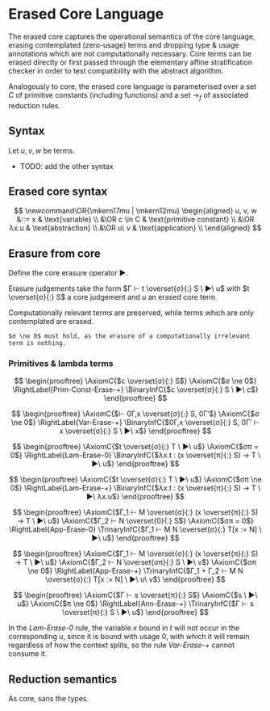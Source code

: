 # Erased Core Language

The erased core captures the operational semantics of the core language, erasing contemplated (zero-usage) terms and dropping type & usage annotations which are not computationally necessary. Core terms can be erased directly or first passed through the elementary affine stratification checker in order to test compatibility with the abstract algorithm.

Analogously to core, the erased core language is parameterised over a set $C$ of primitive constants (including functions) and a set $→_{f}$ of associated reduction rules.

## Syntax

Let $u, v, w$ be terms.

- TODO: add the other syntax

## Erased core syntax
$$
\newcommand\OR{\mkern17mu | \mkern12mu}
\begin{aligned}
u, v, w &::= x & \text{variable} \\
&\OR c \in C & \text{primitive constant} \\
&\OR λx.u & \text{abstraction} \\
&\OR u\ v & \text{application} \\
\end{aligned}
$$

## Erasure from core

Define the core erasure operator $▶$.

Erasure judgements take the form $Γ ⊢ t \overset{σ}{:} S \ ▶\  u$ with $t \overset{σ}{:} S$ a core judgement and $u$ an erased core term.

Computationally relevant terms are preserved, while terms which are only contemplated are erased.

```{note} 
$σ \ne 0$ must hold, as the erasure of a computationally irrelevant term is nothing.
```

### Primitives & lambda terms

$$
\begin{prooftree}
\AxiomC{$c \overset{σ}{:} S$}
\AxiomC{$σ \ne 0$}
\RightLabel{Prim-Const-Erase-+}
\BinaryInfC{$c \overset{σ}{:} S \ ▶\  c$}
\end{prooftree}
$$

$$
\begin{prooftree}
\AxiomC{$⊢ 0Γ,x \overset{σ}{:} S, 0Γ′$}
\AxiomC{$σ \ne 0$}
\RightLabel{Var-Erase-+}
\BinaryInfC{$0Γ,x \overset{σ}{:} S, 0Γ′ ⊢ x \overset{σ}{:} S \ ▶\  x$}
\end{prooftree}
$$

$$
\begin{prooftree}
\AxiomC{$t \overset{σ}{:} T \ ▶\  u$}
\AxiomC{$σπ = 0$}
\RightLabel{Lam-Erase-0}
\BinaryInfC{$λx.t : (x \overset{π}{:} S) → T \ ▶\  u$}
\end{prooftree}
$$

$$
\begin{prooftree}
\AxiomC{$t \overset{σ}{:} T \ ▶\  u$}
\AxiomC{$σπ \ne 0$}
\RightLabel{Lam-Erase-+}
\BinaryInfC{$λx.t : (x \overset{π}{:} S) → T \ ▶\  λx.u$}
\end{prooftree}
$$

$$
\begin{prooftree}
\AxiomC{$Γ_1 ⊢ M \overset{σ}{:} (x \overset{π}{:} S) → T \ ▶\  u$}
\AxiomC{$Γ_2 ⊢ N \overset{0}{:} S$}
\AxiomC{$σπ = 0$}
\RightLabel{App-Erase-0}
\TrinaryInfC{$Γ_1 ⊢ M N \overset{σ}{:} T[x := N] \ ▶\  u$}
\end{prooftree}
$$

$$
\begin{prooftree}
\AxiomC{$Γ_1 ⊢ M \overset{σ}{:} (x \overset{π}{:} S) → T \ ▶\  u$}
\AxiomC{$Γ_2 ⊢ N \overset{σπ}{:} S \ ▶\  v$}
\AxiomC{$σπ \ne 0$}
\RightLabel{App-Erase-+}
\TrinaryInfC{$Γ_1 + Γ_2 ⊢ M N \overset{σ}{:} T[x := N] \ ▶\  u\ v$}
\end{prooftree}
$$

$$
\begin{prooftree}
\AxiomC{$Γ ⊢ s \overset{π}{:} S$}
\AxiomC{$s \ ▶\ u$}
\AxiomC{$π \ne 0$}
\RightLabel{Ann-Erase-+}
\TrinaryInfC{$Γ ⊢ s \overset{π}{:} S \ ▶\ u$}
\end{prooftree}
$$

In the *Lam-Erase-0* rule, the variable $x$ bound in $t$ will not occur in the corresponding $u$, since it is bound with usage $0$, with which it will remain regardless of how the context splits, so the rule *Var-Erase-+* cannot consume it.


## Reduction semantics

As core, sans the types.
